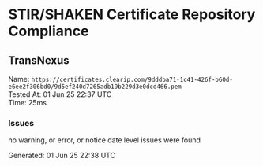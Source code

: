 # STIR/SHAKEN Certificate Repository Compliance

## TransNexus

Name: `https://certificates.clearip.com/9dddba71-1c41-426f-b60d-e6ee2f306bd0/9d5ef240d7265adb19b229d3e0dcd466.pem`\
Tested At: 01 Jun 25 22:37 UTC\
Time: 25ms

### Issues

no warning, or error, or notice date level issues were found

Generated: 01 Jun 25 22:38 UTC